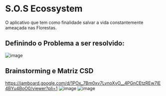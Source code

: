 # S.O.S Ecossystem
O aplicativo que tem como finalidade salvar a vida constantemente ameaçada nas Florestas.

## Definindo o Problema a ser resolvido:
![image](https://github.com/IgorDMoro/S.O.S_Ecossystem/assets/140767577/73db0104-0f69-40ac-b885-35c6bf581398)

## Brainstorming e Matriz CSD
https://jamboard.google.com/d/1POx_7Bm0xv7LvnoXvO__4PGnCEtzREw7IE4BYu4BoO0/viewer?pli=1
![image](https://github.com/IgorDMoro/S.O.S_Ecossystem/assets/140767577/43223661-2700-493a-b7c8-c847ea80c962)
![image](https://github.com/IgorDMoro/S.O.S_Ecossystem/assets/140767577/23bce61e-2418-4da8-9a7b-fbc86c4fb29c)

